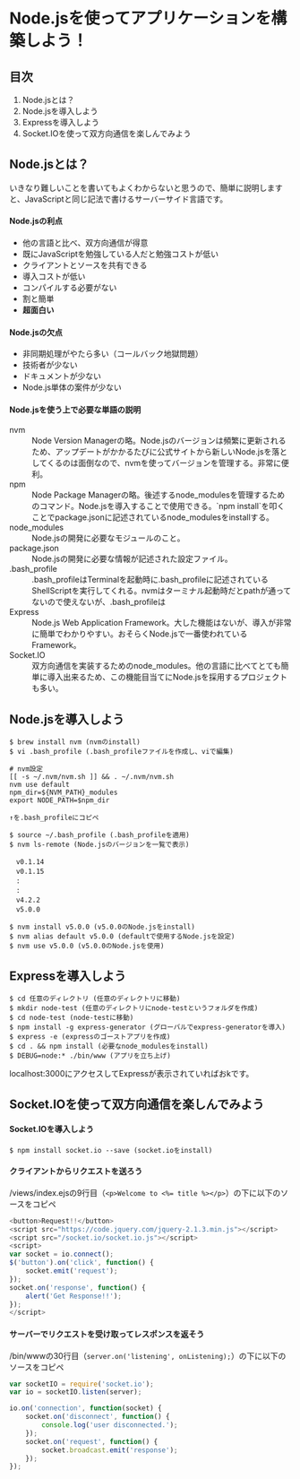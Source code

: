 # Node.jsを使ってアプリケーションを構築しよう！

## 目次

  1. Node.jsとは？
  1. Node.jsを導入しよう
  1. Expressを導入しよう
  1. Socket.IOを使って双方向通信を楽しんでみよう

## Node.jsとは？

いきなり難しいことを書いてもよくわからないと思うので、簡単に説明しますと、JavaScriptと同じ記法で書けるサーバーサイド言語です。

#### Node.jsの利点

+ 他の言語と比べ、双方向通信が得意
+ 既にJavaScriptを勉強している人だと勉強コストが低い
+ クライアントとソースを共有できる
+ 導入コストが低い
+ コンパイルする必要がない
+ 割と簡単
+ **超面白い**

#### Node.jsの欠点

+ 非同期処理がやたら多い（コールバック地獄問題）
+ 技術者が少ない
+ ドキュメントが少ない
+ Node.js単体の案件が少ない

#### Node.jsを使う上で必要な単語の説明

<dl>
  <dt>nvm</dt>
  <dd>Node Version Managerの略。Node.jsのバージョンは頻繁に更新されるため、アップデートがかかるたびに公式サイトから新しいNode.jsを落としてくるのは面倒なので、nvmを使ってバージョンを管理する。非常に便利。</dd>
  <dt>npm</dt>
  <dd>Node Package Managerの略。後述するnode_modulesを管理するためのコマンド。Node.jsを導入することで使用できる。`npm install`を叩くことでpackage.jsonに記述されているnode_modulesをinstallする。</dd>
  <dt>node_modules</dt>
  <dd>Node.jsの開発に必要なモジュールのこと。</dd>
  <dt>package.json</dt>
  <dd>Node.jsの開発に必要な情報が記述された設定ファイル。</dd>
  <dt>.bash_profile</dt>
  <dd>.bash_profileはTerminalを起動時に.bash_profileに記述されているShellScriptを実行してくれる。nvmはターミナル起動時だとpathが通ってないので使えないが、.bash_profileは</dd>
  <dt>Express</dt>
  <dd>Node.js Web Application Framework。大した機能はないが、導入が非常に簡単でわかりやすい。おそらくNode.jsで一番使われているFramework。</dd>
  <dt>Socket.IO</dt>
  <dd>双方向通信を実装するためのnode_modules。他の言語に比べてとても簡単に導入出来るため、この機能目当てにNode.jsを採用するプロジェクトも多い。</dd>
</dl>

## Node.jsを導入しよう

```
$ brew install nvm (nvmのinstall)
$ vi .bash_profile (.bash_profileファイルを作成し、viで編集)

# nvm設定
[[ -s ~/.nvm/nvm.sh ]] && . ~/.nvm/nvm.sh
nvm use default
npm_dir=${NVM_PATH}_modules
export NODE_PATH=$npm_dir

↑を.bash_profileにコピペ

$ source ~/.bash_profile (.bash_profileを適用)
$ nvm ls-remote (Node.jsのバージョンを一覧で表示)

　v0.1.14
　v0.1.15
　:
　:
　v4.2.2
　v5.0.0

$ nvm install v5.0.0 (v5.0.0のNode.jsをinstall)
$ nvm alias default v5.0.0 (defaultで使用するNode.jsを設定)
$ nvm use v5.0.0 (v5.0.0のNode.jsを使用)
```

## Expressを導入しよう

```
$ cd 任意のディレクトリ (任意のディレクトリに移動)
$ mkdir node-test (任意のディレクトリにnode-testというフォルダを作成)
$ cd node-test (node-testに移動)
$ npm install -g express-generator (グローバルでexpress-generatorを導入)
$ express -e (expressのゴーストアプリを作成)
$ cd . && npm install (必要なnode_modulesをinstall)
$ DEBUG=node:* ./bin/www (アプリを立ち上げ)
```

localhost:3000にアクセスしてExpressが表示されていればおkです。

## Socket.IOを使って双方向通信を楽しんでみよう

#### Socket.IOを導入しよう

```
$ npm install socket.io --save (socket.ioをinstall)
```

#### クライアントからリクエストを送ろう

/views/index.ejsの9行目（`<p>Welcome to <%= title %></p>`）の下に以下のソースをコピペ

```JavaScript
<button>Request!!</button>
<script src="https://code.jquery.com/jquery-2.1.3.min.js"></script>
<script src="/socket.io/socket.io.js"></script>
<script>
var socket = io.connect();
$('button').on('click', function() {
    socket.emit('request');
});
socket.on('response', function() {
    alert('Get Response!!');
});
</script>
```

#### サーバーでリクエストを受け取ってレスポンスを返そう

/bin/wwwの30行目（`server.on('listening', onListening);`）の下に以下のソースをコピペ

```JavaScript
var socketIO = require('socket.io');
var io = socketIO.listen(server);

io.on('connection', function(socket) {
    socket.on('disconnect', function() {
        console.log('user disconnected.');
    });
    socket.on('request', function() {
        socket.broadcast.emit('response');
    });
});
```


